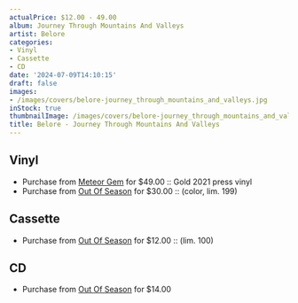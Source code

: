 ```yaml
---
actualPrice: $12.00 - 49.00
album: Journey Through Mountains And Valleys
artist: Belore
categories:
- Vinyl
- Cassette
- CD
date: '2024-07-09T14:10:15'
draft: false
images:
- /images/covers/belore-journey_through_mountains_and_valleys.jpg
inStock: true
thumbnailImage: /images/covers/belore-journey_through_mountains_and_valleys-thumb.jpg
title: Belore - Journey Through Mountains And Valleys
---
```


## Vinyl
* Purchase from [Meteor Gem](https://meteor-gem.com/products/belore-journey-through-mountains-and-valleys-lp) for $49.00 :: Gold 2021 press vinyl
* Purchase from [Out Of Season](https://www.outofseasonlabel.com/products/belore-journey-through-mountains-and-valleys-vinyl-lp-color-lim-199) for $30.00 :: (color, lim. 199)
## Cassette
* Purchase from [Out Of Season](https://www.outofseasonlabel.com/products/belore-journey-through-mountains-and-valleys-cassette-tape) for $12.00 :: (lim. 100)
## CD
* Purchase from [Out Of Season](https://www.outofseasonlabel.com/products/belore-journey-cd) for $14.00
